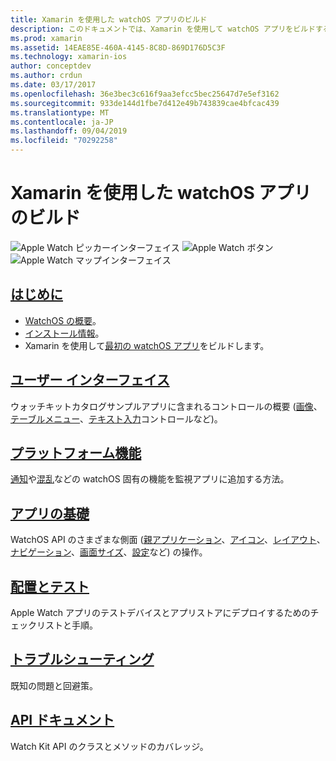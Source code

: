 ```yaml
---
title: Xamarin を使用した watchOS アプリのビルド
description: このドキュメントでは、Xamarin を使用して watchOS アプリをビルドする方法を説明するさまざまなガイドにリンクしています。 リンク先のガイドでは、概要、watchOS ユーザーインターフェイスコントロール、watchOS 機能、デプロイとテスト、およびトラブルシューティングについて説明しています。
ms.prod: xamarin
ms.assetid: 14EAE85E-460A-4145-8C8D-869D176D5C3F
ms.technology: xamarin-ios
author: conceptdev
ms.author: crdun
ms.date: 03/17/2017
ms.openlocfilehash: 36e3bec3c616f9aa3efcc5bec25647d7e5ef3162
ms.sourcegitcommit: 933de144d1fbe7d412e49b743839cae4bfcac439
ms.translationtype: MT
ms.contentlocale: ja-JP
ms.lasthandoff: 09/04/2019
ms.locfileid: "70292258"
---
```

# <a name="building-watchos-apps-with-xamarin"></a>Xamarin を使用した watchOS アプリのビルド

![Apple Watch ピッカーインターフェイス](images/watch1.png) ![Apple Watch ボタン](images/watch2.png) ![Apple Watch マップインターフェイス](images/watch3.png)

<!-- watch images courtesy of http://infinitapps.com/bezel/ -->

## <a name="getting-startedioswatchosget-startedindexmd"></a>[はじめに](~/ios/watchos/get-started/index.md)

* [WatchOS の概要](~/ios/watchos/get-started/intro-to-watchos.md)。
* [インストール情報](~/ios/watchos/get-started/installation.md)。
* Xamarin を使用して[最初の watchOS アプリ](~/ios/watchos/get-started/hello-watch.md)をビルドします。

## <a name="user-interfaceioswatchosuser-interfaceindexmd"></a>[ユーザー インターフェイス](~/ios/watchos/user-interface/index.md)

ウォッチキットカタログサンプルアプリに含まれるコントロールの概要 ([画像](~/ios/watchos/user-interface/image.md)、[テーブル](~/ios/watchos/user-interface/menu.md)[メニュー](~/ios/watchos/user-interface/menu.md)、[テキスト入力](~/ios/watchos/user-interface/text-input.md)コントロールなど)。

## <a name="platform-featuresplatformindexmd"></a>[プラットフォーム機能](platform/index.md)

[通知](~/ios/watchos/platform/notifications.md)や[混乱](~/ios/watchos/platform/complications.md)などの watchOS 固有の機能を監視アプリに追加する方法。

## <a name="app-fundamentalsioswatchosapp-fundamentalsindexmd"></a>[アプリの基礎](~/ios/watchos/app-fundamentals/index.md)

WatchOS API のさまざまな側面 ([親アプリケーション](~/ios/watchos/app-fundamentals/parent-app.md)、[アイコン](~/ios/watchos/app-fundamentals/icons.md)、[レイアウト](~/ios/watchos/app-fundamentals/layout.md)、[ナビゲーション](~/ios/watchos/app-fundamentals/navigation.md)、[画面サイズ](~/ios/watchos/app-fundamentals/screen-sizes.md)、[設定](~/ios/watchos/app-fundamentals/settings.md)など) の操作。

## <a name="deployment-and-testingioswatchosdeploy-testindexmd"></a>[配置とテスト](~/ios/watchos/deploy-test/index.md)

Apple Watch アプリのテストデバイスとアプリストアにデプロイするためのチェックリストと手順。

## <a name="troubleshootingioswatchostroubleshootingmd"></a>[トラブルシューティング](~/ios/watchos/troubleshooting.md)

既知の問題と回避策。

## <a name="api-documentationxrefwatchkit"></a>[API ドキュメント](xref:WatchKit)

Watch Kit API のクラスとメソッドのカバレッジ。
